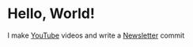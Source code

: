 # Hello, World!

I make [YouTube](https://youtube.com/@fabianfrankwerner) videos and write a [Newsletter](https://fabianfrankwerner.com/newsletter)
commit
